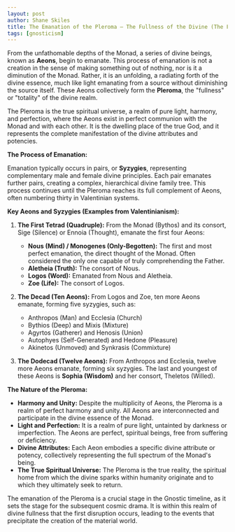 ```yaml
---
layout: post
author: Shane Skiles
title: The Emanation of the Pleroma – The Fullness of the Divine (The First Unfolding)
tags: [gnosticism]
---
```


From the unfathomable depths of the Monad, a series of divine beings, known as **Aeons**, begin to emanate. This process of emanation is not a creation in the sense of making something out of nothing, nor is it a diminution of the Monad. Rather, it is an unfolding, a radiating forth of the divine essence, much like light emanating from a source without diminishing the source itself. These Aeons collectively form the **Pleroma**, the "fullness" or "totality" of the divine realm.

The Pleroma is the true spiritual universe, a realm of pure light, harmony, and perfection, where the Aeons exist in perfect communion with the Monad and with each other. It is the dwelling place of the true God, and it represents the complete manifestation of the divine attributes and potencies.

**The Process of Emanation:**

Emanation typically occurs in pairs, or **Syzygies**, representing complementary male and female divine principles. Each pair emanates further pairs, creating a complex, hierarchical divine family tree. This process continues until the Pleroma reaches its full complement of Aeons, often numbering thirty in Valentinian systems.

**Key Aeons and Syzygies (Examples from Valentinianism):**

1.  **The First Tetrad (Quadruple):** From the Monad (Bythos) and its consort, Sige (Silence) or Ennoia (Thought), emanate the first four Aeons:
    *   **Nous (Mind) / Monogenes (Only-Begotten):** The first and most perfect emanation, the direct thought of the Monad. Often considered the only one capable of truly comprehending the Father.
    *   **Aletheia (Truth):** The consort of Nous.
    *   **Logos (Word):** Emanated from Nous and Aletheia.
    *   **Zoe (Life):** The consort of Logos.

2.  **The Decad (Ten Aeons):** From Logos and Zoe, ten more Aeons emanate, forming five syzygies, such as:
    *   Anthropos (Man) and Ecclesia (Church)
    *   Bythios (Deep) and Mixis (Mixture)
    *   Agyrtos (Gatherer) and Henosis (Union)
    *   Autophyes (Self-Generated) and Hedone (Pleasure)
    *   Akinetos (Unmoved) and Synkrasis (Commixture)

3.  **The Dodecad (Twelve Aeons):** From Anthropos and Ecclesia, twelve more Aeons emanate, forming six syzygies. The last and youngest of these Aeons is **Sophia (Wisdom)** and her consort, Theletos (Willed).

**The Nature of the Pleroma:**

*   **Harmony and Unity:** Despite the multiplicity of Aeons, the Pleroma is a realm of perfect harmony and unity. All Aeons are interconnected and participate in the divine essence of the Monad.
*   **Light and Perfection:** It is a realm of pure light, untainted by darkness or imperfection. The Aeons are perfect, spiritual beings, free from suffering or deficiency.
*   **Divine Attributes:** Each Aeon embodies a specific divine attribute or potency, collectively representing the full spectrum of the Monad's being.
*   **The True Spiritual Universe:** The Pleroma is the true reality, the spiritual home from which the divine sparks within humanity originate and to which they ultimately seek to return.

The emanation of the Pleroma is a crucial stage in the Gnostic timeline, as it sets the stage for the subsequent cosmic drama. It is within this realm of divine fullness that the first disruption occurs, leading to the events that precipitate the creation of the material world.

